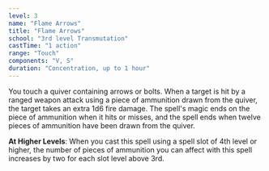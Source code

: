 ```yaml
---
level: 3
name: "Flame Arrows"
title: "Flame Arrows"
school: "3rd level Transmutation"
castTime: "1 action"
range: "Touch"
components: "V, S"
duration: "Concentration, up to 1 hour"
---
```


You touch a quiver containing arrows or bolts. When a target is hit by a ranged weapon attack using a piece of ammunition drawn from the quiver, the target takes an extra 1d6 fire damage. The spell's magic ends on the piece of ammunition when it hits or misses, and the spell ends when twelve pieces of ammunition have been drawn from the quiver.

**At Higher Levels**: When you cast this spell using a spell slot of 4th level or higher, the number of pieces of ammunition you can affect with this spell increases by two for each slot level above 3rd.
